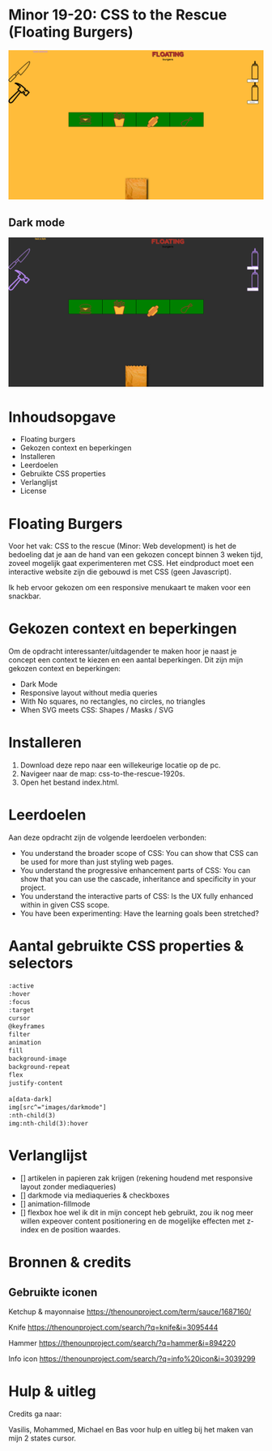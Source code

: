 # Minor 19-20: CSS to the Rescue (Floating Burgers)

![Floating burger screenshot](https://raw.githubusercontent.com/randy554/css-to-the-rescue-1920/master/images/floating%20burger%20light.png)

## Dark mode

![Floating burger dark mode screenshot](https://raw.githubusercontent.com/randy554/css-to-the-rescue-1920/master/images/floating%20burger%20dark.png)

# Inhoudsopgave

- Floating burgers
- Gekozen context en beperkingen
- Installeren
- Leerdoelen
- Gebruikte CSS properties
- Verlanglijst
- License

# Floating Burgers
Voor het vak: CSS to the rescue (Minor: Web development) is het de bedoeling dat je aan de hand van een gekozen concept binnen
3 weken tijd, zoveel mogelijk gaat experimenteren met CSS. Het eindproduct moet een interactive website zijn die gebouwd is met
CSS (geen Javascript).

Ik heb ervoor gekozen om een responsive menukaart te maken voor een snackbar.

# Gekozen context en beperkingen

Om de opdracht interessanter/uitdagender te maken hoor je naast je concept een context te kiezen en een aantal beperkingen. Dit zijn
mijn gekozen context en beperkingen:

- Dark Mode
- Responsive layout without media queries
- With No squares, no rectangles, no circles, no triangles
- When SVG meets CSS: Shapes / Masks / SVG


# Installeren


1. Download deze repo naar een willekeurige locatie op de pc.
2. Navigeer naar de map: css-to-the-rescue-1920s.
3. Open het bestand index.html.

# Leerdoelen

Aan deze opdracht zijn de volgende leerdoelen verbonden:

- You understand the broader scope of CSS: You can show that CSS can be used for more than just styling web pages.
- You understand the progressive enhancement parts of CSS: You can show that you can use the cascade, inheritance and specificity in your project.
- You understand the interactive parts of CSS: Is the UX fully enhanced within in given CSS scope.
- You have been experimenting: Have the learning goals been stretched?

# Aantal gebruikte CSS properties & selectors

    :active
    :hover
    :focus
    :target
    cursor
    @keyframes
    filter
    animation
    fill
    background-image
    background-repeat
    flex
    justify-content

    a[data-dark]
    img[src^="images/darkmode"]
    :nth-child(3)
    img:nth-child(3):hover


# Verlanglijst
- [] artikelen in papieren zak krijgen (rekening houdend met responsive layout zonder mediaqueries)
- [] darkmode via mediaqueries & checkboxes
- [] animation-fillmode
- [] flexbox hoe wel ik dit in mijn concept heb gebruikt, zou ik nog meer willen expeover content positionering
en de mogelijke effecten met z-index en de position waardes.


# Bronnen & credits


## Gebruikte iconen

Ketchup & mayonnaise
https://thenounproject.com/term/sauce/1687160/

Knife
https://thenounproject.com/search/?q=knife&i=3095444

Hammer
https://thenounproject.com/search/?q=hammer&i=894220

Info icon
https://thenounproject.com/search/?q=info%20icon&i=3039299


# Hulp & uitleg

Credits ga naar:

Vasilis, Mohammed, Michael en Bas voor hulp en uitleg bij het maken van mijn 2 states cursor.

